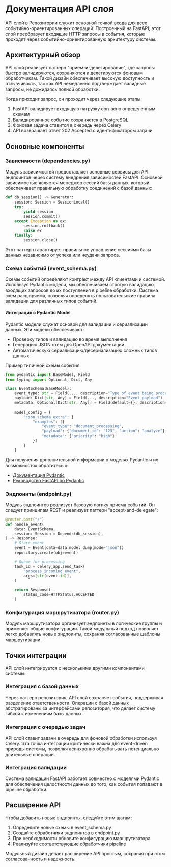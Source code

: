 # Документация API слоя

API слой в Репозитории служит основной точкой входа для всех событийно-ориентированных операций. Построенный на FastAPI, этот слой преобразует входящие HTTP запросы в события, которые проходят через событийно-ориентированную архитектуру системы.

## Архитектурный обзор

API слой реализует паттерн "прием-и-делегирование", где запросы быстро валидируются, сохраняются и делегируются фоновым обработчикам. Такой дизайн обеспечивает высокую доступность и отзывчивость, так как API немедленно подтверждает валидные запросы, не дожидаясь полной обработки.

Когда приходит запрос, он проходит через следующие этапы:

1. FastAPI валидирует входящую нагрузку согласно определенным схемам
2. Валидированное событие сохраняется в PostgreSQL
3. Фоновая задача ставится в очередь через Celery
4. API возвращает ответ 202 Accepted с идентификатором задачи

## Основные компоненты

### Зависимости (dependencies.py)

Модуль зависимостей предоставляет основные сервисы для API эндпоинтов через систему внедрения зависимостей FastAPI. Основной зависимостью является менеджер сессий базы данных, который обеспечивает правильную обработку соединений с базой данных:

```python
def db_session() -> Generator:
    session: Session = SessionLocal()
    try:
        yield session
        session.commit()
    except Exception as ex:
        session.rollback()
        raise ex
    finally:
        session.close()
```
Этот паттерн гарантирует правильное управление сессиями базы данных независимо от успеха или неудачи запроса.

### Схема событий (event_schema.py)

Схемы событий определяют контракт между API клиентами и системой. Используя Pydantic модели, мы обеспечиваем строгую валидацию входящих запросов до их поступления в pipeline обработки. Система схем расширяема, позволяя определять пользовательские правила валидации для различных типов событий.

#### Интеграция с Pydantic Model

Pydantic модели служат основой для валидации и сериализации данных. Эти модели обеспечивают:

- Проверку типов и валидацию во время выполнения
- Генерацию JSON схем для OpenAPI документации
- Автоматическую сериализацию/десериализацию сложных типов данных

Пример типичной схемы события:

```python
from pydantic import BaseModel, Field
from typing import Optional, Dict, Any

class EventSchema(BaseModel):
    event_type: str = Field(..., description="Type of event being processed")
    payload: Dict[str, Any] = Field(..., description="Event payload")
    metadata: Optional[Dict[str, Any]] = Field(default={}, description="Optional metadata")
    
    model_config = {
        "json_schema_extra": {
            "examples": [{
                "event_type": "document_processing",
                "payload": {"document_id": "123", "action": "analyze"},
                "metadata": {"priority": "high"}
            }]
        }
    }
```
Для получения дополнительной информации о моделях Pydantic и их возможностях обратитесь к:
- [Документация Pydantic](https://docs.pydantic.dev/)
- [Руководство FastAPI по Pydantic](https://fastapi.tiangolo.com/tutorial/body/#using-pydantic-models)

### Эндпоинты (endpoint.py)

Модуль эндпоинтов реализует базовую логику приема событий. Он следует принципам REST и реализует паттерн "accept-and-delegate":

```python
@router.post("/")
def handle_event(
    data: EventSchema,
    session: Session = Depends(db_session),
) -> Response:
    # Store event
    event = Event(data=data.model_dump(mode="json"))
    repository.create(obj=event)

    # Queue for processing
    task_id = celery_app.send_task(
        "process_incoming_event",
        args=[str(event.id)],
    )

    return Response(
        status_code=HTTPStatus.ACCEPTED
    )
```
### Конфигурация маршрутизатора (router.py)

Модуль маршрутизатора организует эндпоинты в логические группы и применяет общие конфигурации. Такой модульный подход позволяет легко добавлять новые эндпоинты, сохраняя согласованные шаблоны маршрутизации.

## Точки интеграции

API слой интегрируется с несколькими другими компонентами системы:

### Интеграция с базой данных
Через паттерн репозитория, API слой сохраняет события, поддерживая разделение ответственности. Операции с базой данных абстрагированы за интерфейсами репозитория, что делает систему гибкой к изменениям базы данных.

### Интеграция с очередью задач
API слой ставит задачи в очередь для фоновой обработки используя Celery. Эта точка интеграции критически важна для event-driven природы системы, позволяя асинхронно обрабатывать потенциально длительные операции.

### Интеграция валидации
Система валидации FastAPI работает совместно с моделями Pydantic для обеспечения целостности данных до того, как события попадают в pipeline обработки.

## Расширение API

Чтобы добавить новые эндпоинты, следуйте этим шагам:

1. Определите новые схемы в event_schema.py
2. Создайте обработчики эндпоинтов в endpoint.py
3. При необходимости обновите конфигурацию маршрутизатора
4. Реализуйте соответствующие обработчики pipeline

Модульный дизайн делает расширение API простым, сохраняя при этом согласованность и надежность.
